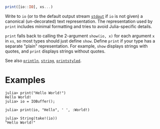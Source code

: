 ```julia
print([io::IO], xs...)
```

Write to `io` (or to the default output stream [`stdout`](@ref) if `io` is not given) a canonical (un-decorated) text representation. The representation used by `print` includes minimal formatting and tries to avoid Julia-specific details.

`print` falls back to calling the 2-argument `show(io, x)` for each argument `x` in `xs`, so most types should just define `show`. Define `print` if your type has a separate "plain" representation.  For example, `show` displays strings with quotes, and `print` displays strings without quotes.

See also [`println`](@ref), [`string`](@ref), [`printstyled`](@ref).

# Examples

```jldoctest
julia> print("Hello World!")
Hello World!
julia> io = IOBuffer();

julia> print(io, "Hello", ' ', :World!)

julia> String(take!(io))
"Hello World!"
```

